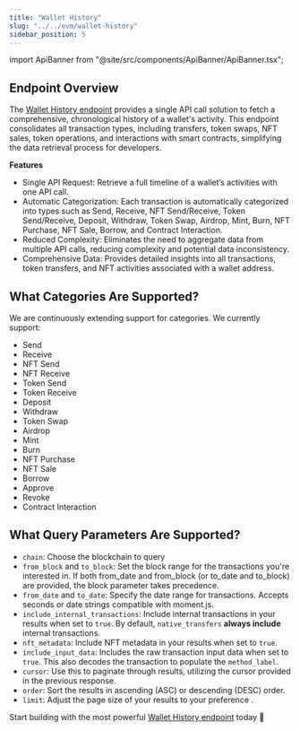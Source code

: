 ```yaml
---
title: "Wallet History"
slug: "../../evm/wallet-history"
sidebar_position: 5
---
```


import ApiBanner from "@site/src/components/ApiBanner/ApiBanner.tsx";



## Endpoint Overview
The [Wallet History endpoint](/web3-data-api/evm/reference/wallet-api/get-wallet-history) provides a single API call solution to fetch a comprehensive, chronological history of a wallet's activity. This endpoint consolidates all transaction types, including transfers, token swaps, NFT sales, token operations, and interactions with smart contracts, simplifying the data retrieval process for developers.

**Features**
- Single API Request: Retrieve a full timeline of a wallet’s activities with one API call.
- Automatic Categorization: Each transaction is automatically categorized into types such as Send, Receive, NFT Send/Receive, Token Send/Receive, Deposit, Withdraw, Token Swap, Airdrop, Mint, Burn, NFT Purchase, NFT Sale, Borrow, and Contract Interaction.
- Reduced Complexity: Eliminates the need to aggregate data from multiple API calls, reducing complexity and potential data inconsistency.
- Comprehensive Data: Provides detailed insights into all transactions, token transfers, and NFT activities associated with a wallet address.

## What Categories Are Supported?
We are continuously extending support for categories. We currently support:

- Send
- Receive
- NFT Send
- NFT Receive
- Token Send
- Token Receive
- Deposit
- Withdraw
- Token Swap
- Airdrop
- Mint
- Burn
- NFT Purchase
- NFT Sale
- Borrow
- Approve
- Revoke
- Contract Interaction

## What Query Parameters Are Supported?

- `chain`: Choose the blockchain to query
- `from_block` and `to_block`: Set the block range for the transactions you're interested in. If both from_date and from_block (or to_date and to_block) are provided, the block parameter takes precedence.
- `from_date` and `to_date`: Specify the date range for transactions. Accepts seconds or date strings compatible with moment.js.
- `include_internal_transactions`: Include internal transactions in your results when set to `true`. By default, `native_transfers` **always include** internal transactions.
- `nft_metadata`: Include NFT metadata in your results when set to `true`.
- `include_input_data`: Includes the raw transaction input data when set to `true`. This also decodes the transaction to populate the `method_label`.
- `cursor`: Use this to paginate through results, utilizing the cursor provided in the previous response.
- `order`: Sort the results in ascending (ASC) or descending (DESC) order.
- `limit`: Adjust the page size of your results to your preference .

Start building with the most powerful [Wallet History endpoint](/web3-data-api/evm/reference/wallet-api/get-wallet-history) today 🚀
